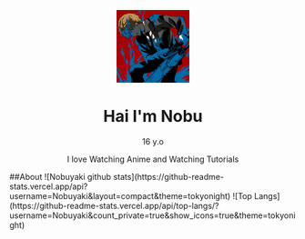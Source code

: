 <p align="center">
<img src="profile.png" width="128" height="128"/>
</p>
<h1 align='center'>Hai I'm Nobu</h1>
<p align='center'>16 y.o</p>
<p align='center'>I love Watching Anime and Watching Tutorials</p>
##About
![Nobuyaki github stats](https://github-readme-stats.vercel.app/api?username=Nobuyaki&layout=compact&theme=tokyonight)
![Top Langs](https://github-readme-stats.vercel.app/api/top-langs/?username=Nobuyaki&count_private=true&show_icons=true&theme=tokyonight)
